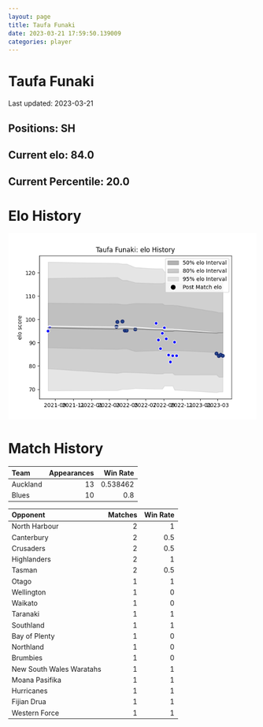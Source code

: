 ```yaml
---  
layout: page  
title: Taufa Funaki  
date: 2023-03-21 17:59:50.139009  
categories: player  
---
```

# Taufa Funaki


Last updated: 2023-03-21
## Positions: SH

## Current elo: 84.0

## Current Percentile: 20.0

# Elo History


![elo history](history_TaufaFunaki.png)
# Match History


| Team     |   Appearances |   Win Rate |
|:---------|--------------:|-----------:|
| Auckland |            13 |   0.538462 |
| Blues    |            10 |   0.8      |

| Opponent                 |   Matches |   Win Rate |
|:-------------------------|----------:|-----------:|
| North Harbour            |         2 |        1   |
| Canterbury               |         2 |        0.5 |
| Crusaders                |         2 |        0.5 |
| Highlanders              |         2 |        1   |
| Tasman                   |         2 |        0.5 |
| Otago                    |         1 |        1   |
| Wellington               |         1 |        0   |
| Waikato                  |         1 |        0   |
| Taranaki                 |         1 |        1   |
| Southland                |         1 |        1   |
| Bay of Plenty            |         1 |        0   |
| Northland                |         1 |        0   |
| Brumbies                 |         1 |        0   |
| New South Wales Waratahs |         1 |        1   |
| Moana Pasifika           |         1 |        1   |
| Hurricanes               |         1 |        1   |
| Fijian Drua              |         1 |        1   |
| Western Force            |         1 |        1   |